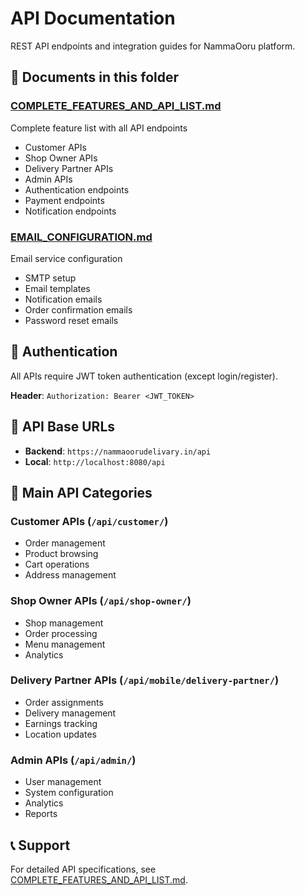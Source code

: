 # API Documentation

REST API endpoints and integration guides for NammaOoru platform.

## 📄 Documents in this folder

### [COMPLETE_FEATURES_AND_API_LIST.md](COMPLETE_FEATURES_AND_API_LIST.md)
Complete feature list with all API endpoints
- Customer APIs
- Shop Owner APIs
- Delivery Partner APIs
- Admin APIs
- Authentication endpoints
- Payment endpoints
- Notification endpoints

### [EMAIL_CONFIGURATION.md](EMAIL_CONFIGURATION.md)
Email service configuration
- SMTP setup
- Email templates
- Notification emails
- Order confirmation emails
- Password reset emails

## 🔑 Authentication

All APIs require JWT token authentication (except login/register).

**Header**: `Authorization: Bearer <JWT_TOKEN>`

## 📱 API Base URLs

- **Backend**: `https://nammaoorudelivary.in/api`
- **Local**: `http://localhost:8080/api`

## 🔗 Main API Categories

### Customer APIs (`/api/customer/`)
- Order management
- Product browsing
- Cart operations
- Address management

### Shop Owner APIs (`/api/shop-owner/`)
- Shop management
- Order processing
- Menu management
- Analytics

### Delivery Partner APIs (`/api/mobile/delivery-partner/`)
- Order assignments
- Delivery management
- Earnings tracking
- Location updates

### Admin APIs (`/api/admin/`)
- User management
- System configuration
- Analytics
- Reports

## 📞 Support

For detailed API specifications, see [COMPLETE_FEATURES_AND_API_LIST.md](COMPLETE_FEATURES_AND_API_LIST.md).
